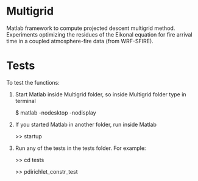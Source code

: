 # Multigrid

Matlab framework to compute projected descent multigrid method. Experiments optimizing the residues of the Eikonal equation for fire arrival time in a coupled atmosphere-fire data (from WRF-SFIRE).

# Tests

To test the functions:
1) Start Matlab inside Multigrid folder, so inside Multigrid folder type in terminal

      \$ matlab -nodesktop -nodisplay

2) If you started Matlab in another folder, run inside Matlab 

      \>\> startup

3) Run any of the tests in the tests folder. For example:

      \>\> cd tests

      \>\> pdirichlet_constr_test
